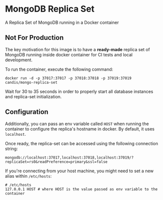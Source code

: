 # MongoDB Replica Set

A Replica Set of MongoDB running in a Docker container

## Not For Production

The key motivation for this image is to have a **ready-made** replica set of MongoDB running inside docker container for CI tests and local development.

To run the container, execute the following command:

```shell
docker run -d -p 37017:37017 -p 37018:37018 -p 37019:37019 candis/mongo-replica-set
```

Wait for 30 to 35 seconds in order to properly start all database instances and replica-set initialization.

## Configuration

Additionally, you can pass an env variable called `HOST` when running the container to configure the replica's hostname in docker. By default, it uses `localhost`.

Once ready, the replica-set can be accessed using the following connection string:

```shell
mongodb://localhost:37017,localhost:37018,localhost:37019/?replicaSet=rs0&readPreference=primary&ssl=false
```

If you're connecting from your host machine, you might need to set a new alias within `/etc/hosts`:

```
# /etc/hosts
127.0.0.1 HOST # where HOST is the value passed as env variable to the container
```
